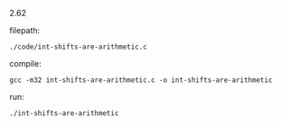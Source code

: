2.62

filepath:

```
./code/int-shifts-are-arithmetic.c
```

compile:

```
gcc -m32 int-shifts-are-arithmetic.c -o int-shifts-are-arithmetic
```

run:

```
./int-shifts-are-arithmetic
```
